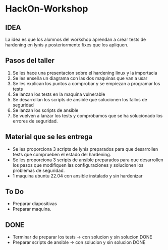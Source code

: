 # HackOn-Workshop

## IDEA
La idea es que los alumnos del workshop aprendan a crear tests de hardening en lynis y posteriormente fixes que los apliquen.


## Pasos del taller
1. Se les hace una presentacion sobre el hardening linux y la importacia
2. Se les enseña un diagrama con las dos maquinas que van a usar
3. Se les explican los puntos a comprobar y se empiezan a programar los tests
4. Se lanzan los tests en la maquina vulnerable
5. Se desarrollan los scripts de ansible que solucionen los fallos de seguridad
6. Se lanzan los scripts de ansible
7. Se vuelven a lanzar los tests y comprobamos que se ha solucionado los errores de seguridad.

## Material que se les entrega
- Se les proporciona 3 scripts de lynis preparados para que desarrollen tests que comprueben el estado del hardening.
- Se les proporciona 3 scripts de ansible preparados para que desarrollen los pasos que modifiquen las configuraciones y solucionen los problemas de seguridad.
- 1 maquina ubuntu 22.04 con ansible instalado y sin hardenizar


## To Do
- Preparar diapositivas 
- Preparar maquina.

## DONE
- Terminar de preparar los tests -> con solucion y sin solucion DONE
- Preparar scripts de ansible -> con solucion y sin solucion DONE

